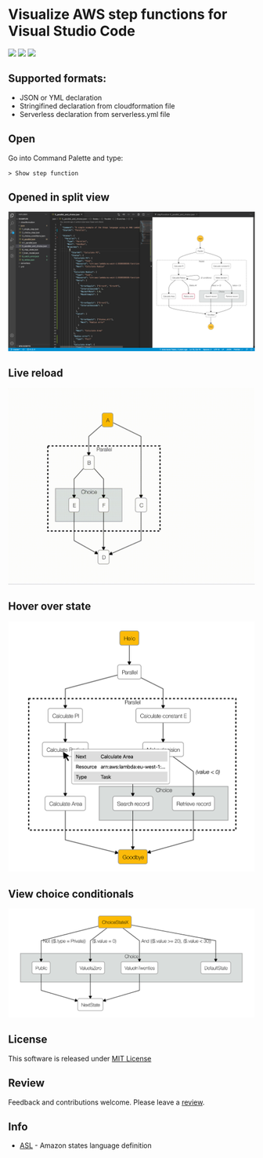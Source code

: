 # Visualize AWS step functions for Visual Studio Code

[![](https://vsmarketplacebadge.apphb.com/version-short/paulshestakov.aws-step-functions-constructor.svg)](https://marketplace.visualstudio.com/items?itemName=paulshestakov.aws-step-functions-constructor)
[![](https://vsmarketplacebadge.apphb.com/downloads-short/paulshestakov.aws-step-functions-constructor.svg)](https://marketplace.visualstudio.com/items?itemName=paulshestakov.aws-step-functions-constructor)
[![](https://vsmarketplacebadge.apphb.com/installs/paulshestakov.aws-step-functions-constructor.svg)](https://marketplace.visualstudio.com/items?itemName=paulshestakov.aws-step-functions-constructor)

## Supported formats:

- JSON or YML declaration
- Stringifined declaration from cloudformation file
- Serverless declaration from serverless.yml file

## Open

Go into Command Palette and type:

```
> Show step function
```

## Opened in split view

![Usage Example](https://github.com/PaulShestakov/pics/blob/master/sf2.png?raw=true)

## Live reload

![Usage Example](https://github.com/PaulShestakov/pics/blob/master/live.gif?raw=true)

## Hover over state

![Usage Example](https://github.com/PaulShestakov/pics/blob/master/hover.png?raw=true)

## View choice conditionals

![Usage Example](https://github.com/PaulShestakov/pics/blob/master/choice.png?raw=true)

## License

This software is released under [MIT License](http://www.opensource.org/licenses/mit-license.php)

## Review

Feedback and contributions welcome. Please leave a [review](https://marketplace.visualstudio.com/items?itemName=paulshestakov.aws-step-functions-constructor#review-details).

## Info

- [ASL](https://docs.aws.amazon.com/step-functions/latest/dg/concepts-amazon-states-language.html) - Amazon states language definition
